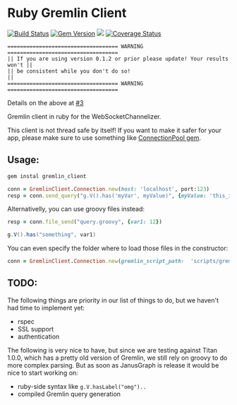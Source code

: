 # Ruby Gremlin Client


[![Build Status](https://travis-ci.org/marcelocf/gremlin_client.svg?branch=master)](https://travis-ci.org/marcelocf/gremlin_clien)
[![Gem Version](https://badge.fury.io/rb/gremlin_client.svg)](https://badge.fury.io/rb/gremlin_client)
![](http://ruby-gem-downloads-badge.herokuapp.com/gremlin_client?color=brightgreen)
[![Coverage Status](https://coveralls.io/repos/github/marcelocf/gremlin_client/badge.svg?branch=master)](https://coveralls.io/github/marcelocf/gremlin_client?branch=master)



```
=================================== WARNING ===================================
|| If you are using version 0.1.2 or prior please update! Your results won't ||
|| be consistent while you don't do so!                                      ||
=================================== WARNING ===================================
```
Details on the above at
[#3](https://github.com/marcelocf/gremlin_client/issues/3)


Gremlin client in ruby for the WebSocketChannelizer.

This client is not thread safe by itself! If you want to make it safer for your app, please make sure
to use something like [ConnectionPool gem](https://github.com/mperham/connection_pool).

## Usage:

```bash
gem instal gremlin_client
```

```ruby
conn = GremlinClient.Connection.new(host: 'localhost', port:123)
resp = conn.send_query("g.V().has('myVar', myValue)", {myValue: 'this_is_processed_by_gremlin_server'})
```

Alternativelly, you can use groovy files instead:

```ruby
resp = conn.file_send("query.groovy", {var1: 12})
```

```groovy
g.V().has("something", var1)
```

You can even specify the folder where to load those files in the constructor:

```ruby
conn = GremlinClient.Connection.new(gremlin_script_path:  'scripts/gremlin')
```


## TODO:

The following things are priority in our list of things to do, but we haven't had time to implement
yet:

* rspec
* SSL support
* authentication

The following is very nice to have, but since we are testing against Titan 1.0.0, which has a pretty
old version of Gremlin, we still rely on groovy to do more complex parsing. But as soon as JanusGraph
is release it would be nice to start working on:

* ruby-side syntax like `g.V.hasLabel("omg")..`
* compiled Gremlin query generation
